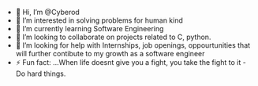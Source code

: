 - 👋 Hi, I’m @Cyberod
- 👀 I’m interested in solving problems for human kind
- 🌱 I’m currently learning Software Engineering
- 💞️ I’m looking to collaborate on projects related to C, python.
- 🤔 I’m looking for help with Internships, job openings, oppourtunities that will further contibute to my growth as a software engineer
- ⚡ Fun fact: ...When life doesnt give you a fight, you take the fight to it - Do hard things.
